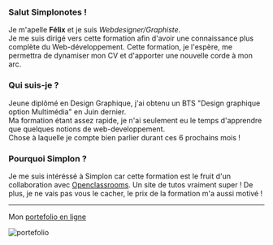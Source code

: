### Salut Simplonotes ! ###  

Je m'apelle **Félix** et je suis *Webdesigner/Graphiste*.  
Je me suis dirigé vers cette formation afin d'avoir une connaissance plus complète du Web-développement. Cette formation, je l'espère, me permettra de dynamiser mon CV et d'apporter une nouvelle corde à mon arc.  

### Qui suis-je ? ###

Jeune diplômé en Design Graphique, j'ai obtenu un BTS "Design graphique option Multimédia" en Juin dernier.  
Ma formation étant assez rapide, je n'ai seulement eu le temps d'apprendre que quelques notions de web-developpement.  
Chose à laquelle je compte bien parlier durant ces 6 prochains mois !  

### Pourquoi Simplon ? ###

Je me suis intéréssé à Simplon car cette formation est le fruit d'un collaboration avec [Openclassrooms](https://openclassrooms.com). Un site de tutos vraiment super !
De plus, je ne vais pas vous le cacher, le prix de la formation m'a aussi motivé !

--------------------------------------

Mon [portefolio en ligne](http://felixchanteloup.tumblr.com)  




![portefolio](http://40.media.tumblr.com/0b1022e92b8c048e5b3c7c7d6b69a067/tumblr_nyqbkspeqa1tu5xd6o1_1280.jpg)

